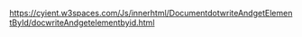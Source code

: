 https://cyient.w3spaces.com/Js/innerhtml/DocumentdotwriteAndgetElementById/docwriteAndgetelementbyid.html
